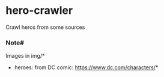 # hero-crawler
Crawl heros from some sources

### Note#
Images in img/* 
- heroes: from DC comic: https://www.dc.com/characters/*
